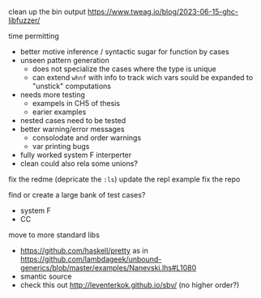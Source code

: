clean up the bin output
https://www.tweag.io/blog/2023-06-15-ghc-libfuzzer/


time permitting
* better motive inference / syntactic sugar for function by cases
* unseen pattern generation
  * does not specialize the cases where the type is unique
  * can extend `whnf` with info to track wich vars sould be expanded to "unstick" computations
* needs more testing
  * exampels in CH5 of thesis
  * earier examples
* nested cases need to be tested
* better warning/error messages
  * consolodate and order warnings
  * var printing bugs
* fully worked system F interperter
* clean could also rela some unions?




fix the redme (depricate the `:ls`) update the repl example
fix the repo

find or create a large bank of test cases?
* system F
* CC

move to more standard libs
* https://github.com/haskell/pretty as in https://github.com/lambdageek/unbound-generics/blob/master/examples/Nanevski.lhs#L1080
* smantic source
* check this out http://leventerkok.github.io/sbv/ (no higher order?)
